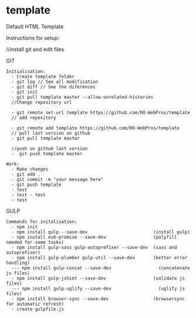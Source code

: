 # template
Default HTML Template

Instructions for setup:

  //install git and edit files

  GIT
  
    Initialisation:
      - Create template folder
      - git log // See all modification
      - git diff // See the diferences
      - git init
      - git pull template master --allow-unrelated-histories
      //Change repository url

      - git remote set-url template https://github.com/RO-WebPros/template
      // add repository 
      
      - git remote add template https://github.com/RO-WebPros/template  
      // pull last version on github
      - git pull template master
      
      //push on github last version
      -  git push template master
    
    Work:
      - Make changes
      - git add .
      - git commit -m "your message here"
      - git push template
      - test
      - test - test
      - test


  
  GULP
    
    Commands for initalisation:
      - npm init
      - npm install gulp --save-dev                         (install gulp)
      - npm install es6-promise --save-dev                  (polyfill needed for some tasks)
      - npm install gulp-sass gulp-autoprefixer --save-dev  (sass and autoprefixer)
      - npm install gulp-plumber gulp-util --save-dev       (better error handling)
      --- npm install gulp-concat --save-dev                  (concatenate js files)
      - npm install gulp-jshint --save-dev                  (validate js files)
      --- npm install gulp-uglify --save-dev                  (uglify js files)
      - npm install browser-sync --save-dev                 (browsersync for automatic refresh)
      - create gulpfile.js
    
